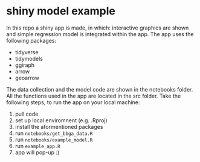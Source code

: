 # shiny model example

In this repo a shiny app is made, in which: interactive graphics are shown and simple regression model is integrated within the app. The app uses the following packages:

- tidyverse
- tidymodels
- ggiraph
- arrow
- geoarrow

The data collection and the model code are shown in the notebooks folder. All the functions used in the app are located in the src folder. Take the following steps, to run the app on your local machine:

1. pull code
2. set up local enviromnent (e.g. .Rproj)
3. install the aformentioned packages
4. run `notebooks/get_bbga_data.R`
5. run `notebooks/example_model.R`
6. run `example_app.R`
7. app will pop-up :) 
